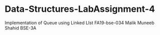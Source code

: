 # Data-Structures-LabAssignment-4
Implementation of Queue using Linked LIst     FA19-bse-034 Malik Muneeb Shahid BSE-3A
